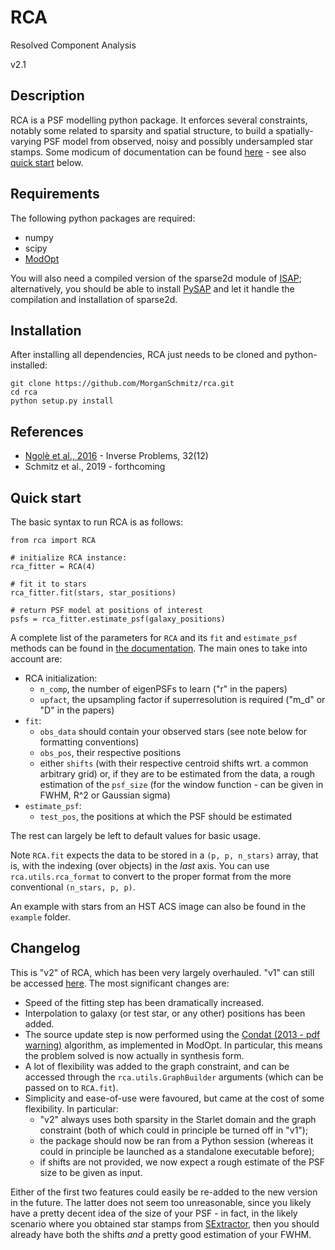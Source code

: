 RCA
===
Resolved Component Analysis

v2.1

## Description
RCA is a PSF modelling python package. It enforces several constraints, notably some related to sparsity and spatial structure, to build a spatially-varying PSF model from observed, noisy and possibly undersampled star stamps. Some modicum of documentation can be found [here](https://morganschmitz.github.io/rca/) - see also [quick start](#quick-start) below.

## Requirements
The following python packages are required:

  - numpy
  - scipy
  - [ModOpt](https://github.com/CEA-COSMIC/ModOpt)
  
You will also need a compiled version of the sparse2d module of [ISAP](http://www.cosmostat.org/software/isap); alternatively, you should be able to install [PySAP](https://github.com/CEA-COSMIC/pysap) and let it handle the compilation and installation of sparse2d.

## Installation
After installing all dependencies, RCA just needs to be cloned and python-installed:

```
git clone https://github.com/MorganSchmitz/rca.git
cd rca
python setup.py install
```

## References
  - [Ngolè et al., 2016](https://arxiv.org/abs/1608.08104) - Inverse Problems, 32(12)
  - Schmitz et al., 2019 - forthcoming
  
## Quick start
The basic syntax to run RCA is as follows:

```
from rca import RCA

# initialize RCA instance:
rca_fitter = RCA(4)

# fit it to stars
rca_fitter.fit(stars, star_positions)

# return PSF model at positions of interest
psfs = rca_fitter.estimate_psf(galaxy_positions)
```
A complete list of the parameters for `RCA` and its `fit` and `estimate_psf` methods can be found in [the documentation](https://morganschmitz.github.io/rca/rca.html#module-rca). The main ones to take into account are:

  - RCA initialization:
    - `n_comp`, the number of eigenPSFs to learn ("r" in the papers)
    - `upfact`, the upsampling factor if superresolution is required ("m_d" or "D" in the papers)
  - `fit`:
    - `obs_data` should contain your observed stars (see note below for formatting conventions)
    - `obs_pos`, their respective positions
    - either `shifts` (with their respective centroid shifts wrt. a common arbitrary grid) or, if they are to be estimated from the data, a rough estimation of the `psf_size` (for the window function - can be given in FWHM, R^2 or Gaussian sigma)
  - `estimate_psf`:
    - `test_pos`, the positions at which the PSF should be estimated

The rest can largely be left to default values for basic usage.

Note `RCA.fit` expects the data to be stored in a `(p, p, n_stars)` array, that is, with the indexing (over objects) in the _last_ axis. You can use `rca.utils.rca_format` to convert to the proper format from the more conventional `(n_stars, p, p)`.

An example with stars from an HST ACS image can also be found in the `example` folder.

## Changelog
This is "v2" of RCA, which has been very largely overhauled. "v1" can still be accessed [here](https://github.com/CosmoStat/rca/commit/60845d44de56a9df58bed724ff2a1fbdae288c04). The most significant changes are:

  - Speed of the fitting step has been dramatically increased.
  - Interpolation to galaxy (or test star, or any other) positions has been added.
  - The source update step is now performed using the [Condat (2013 - pdf warning)](http://www.gipsa-lab.fr/~laurent.condat/publis/Condat-optim-JOTA-2013.pdf) algorithm, as implemented in ModOpt. In particular, this means the problem solved is now actually in synthesis form.
  - A lot of flexibility was added to the graph constraint, and can be accessed through the `rca.utils.GraphBuilder` arguments (which can be passed on to `RCA.fit`).
  - Simplicity and ease-of-use were favoured, but came at the cost of some flexibility. In particular:
    - "v2" always uses both sparsity in the Starlet domain and the graph constraint (both of which could in principle be turned off in "v1"); 
    - the package should now be ran from a Python session (whereas it could in principle be launched as a standalone executable before);
    - if shifts are not provided, we now expect a rough estimate of the PSF size to be given as input.
    
Either of the first two features could easily be re-added to the new version in the future. The latter does not seem too unreasonable, since you likely have a pretty decent idea of the size of your PSF - in fact, in the likely scenario where you obtained star stamps from [SExtractor](https://github.com/astromatic/sextractor), then you should already have both the shifts _and_ a pretty good estimation of your FWHM.

